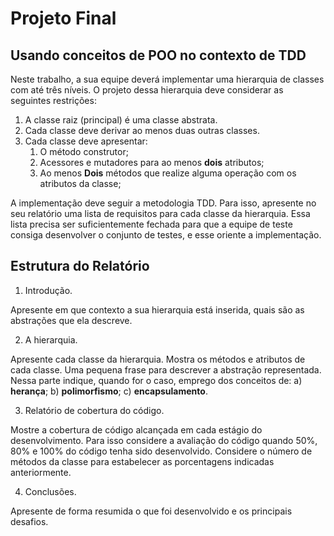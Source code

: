 # Projeto Final

## Usando conceitos de POO no contexto de TDD

Neste trabalho, a sua equipe deverá implementar uma hierarquia de classes com até três níveis. O 
projeto dessa hierarquia deve considerar as seguintes restrições:
1. A classe raiz (principal) é uma classe abstrata. 
2. Cada classe deve derivar ao menos duas outras classes.
3. Cada classe deve apresentar:
   1. O método construtor;
   2. Acessores e mutadores para ao menos __dois__ atributos;
   3. Ao menos __Dois__ métodos que realize alguma operação com os atributos da classe;

A implementação deve seguir a metodologia TDD. Para isso, apresente no seu relatório
uma lista de requisitos para cada classe da hierarquia. Essa lista precisa ser 
suficientemente fechada para que a equipe de teste consiga desenvolver o conjunto 
de testes, e esse oriente a implementação.


## Estrutura do Relatório

1. Introdução.

Apresente em que contexto a sua hierarquia está inserida, quais são as abstrações que ela
descreve. 

2. A hierarquia. 

Apresente cada classe da hierarquia. Mostra os métodos e atributos de cada classe. Uma pequena frase para 
descrever a abstração representada. Nessa parte indique, quando for o caso, emprego dos conceitos de:
   a) __herança__;
   b) __polimorfismo__;
   c) __encapsulamento__.


3. Relatório de cobertura do código.

Mostre a cobertura de código alcançada em cada estágio do desenvolvimento. Para isso
considere a avaliação do código quando 50%, 80% e 100% do código tenha sido desenvolvido. Considere o número de 
métodos da classe para estabelecer as porcentagens indicadas anteriormente.

4. Conclusões.

Apresente de forma resumida o que foi desenvolvido e os principais desafios.
